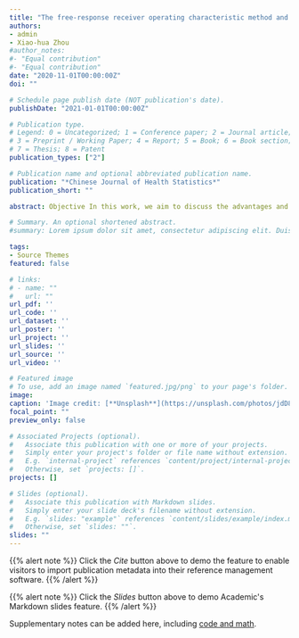 ```yaml
---
title: "The free-response receiver operating characteristic method and the corresponding multi-reader multi-case analysis"
authors:
- admin
- Xiao-hua Zhou
#author_notes:
#- "Equal contribution"
#- "Equal contribution"
date: "2020-11-01T00:00:00Z"
doi: ""

# Schedule page publish date (NOT publication's date).
publishDate: "2021-01-01T00:00:00Z"

# Publication type.
# Legend: 0 = Uncategorized; 1 = Conference paper; 2 = Journal article;
# 3 = Preprint / Working Paper; 4 = Report; 5 = Book; 6 = Book section;
# 7 = Thesis; 8 = Patent
publication_types: ["2"]

# Publication name and optional abbreviated publication name.
publication: "*Chinese Journal of Health Statistics*"
publication_short: ""

abstract: Objective In this work, we aim to discuss the advantages and disadvantages of the free-response ROC (FROC) method and the alternative FROC (AFROC) method in comparison with the conventional ROC method. We also propose a nonparametric method for deriving average AFROC curve in MRMC studies. Method We illustrate the relationship and relative merits of the original FROC method and the AFROC method from a theoretical perspective. The mathematical detail for deriving average AFROC curve is provided, including the proof of its equivalence with the reader-averaged AFROC-AUC. We implement these methods in real example and compare the results. Results In contrast to the FROC method, the AFROC curves produced by different tests are of the same length, making the comparison between multiple tests practical. The comparison results of two diagnostic tests using average AFROC curve is consistent with the results obtained by regression models. Conclusion The FROC method is more appropriate for diagnostic tests involving multi-lesion detection and localization, and AFROC curve can address the problem related to original FROC curve. The average AFROC curve obtained using the non-parametric method can intuitively reflect the diagnostic accuracy, and should be reported in companion with other results in diagnostic accuracy evaluation.

# Summary. An optional shortened abstract.
#summary: Lorem ipsum dolor sit amet, consectetur adipiscing elit. Duis posuere tellus ac convallis placerat. Proin tincidunt magna sed ex sollicitudin condimentum.

tags:
- Source Themes
featured: false

# links:
# - name: ""
#   url: ""
url_pdf: ''
url_code: ''
url_dataset: ''
url_poster: ''
url_project: ''
url_slides: ''
url_source: ''
url_video: ''

# Featured image
# To use, add an image named `featured.jpg/png` to your page's folder. 
image:
caption: 'Image credit: [**Unsplash**](https://unsplash.com/photos/jdD8gXaTZsc)'
focal_point: ""
preview_only: false

# Associated Projects (optional).
#   Associate this publication with one or more of your projects.
#   Simply enter your project's folder or file name without extension.
#   E.g. `internal-project` references `content/project/internal-project/index.md`.
#   Otherwise, set `projects: []`.
projects: []

# Slides (optional).
#   Associate this publication with Markdown slides.
#   Simply enter your slide deck's filename without extension.
#   E.g. `slides: "example"` references `content/slides/example/index.md`.
#   Otherwise, set `slides: ""`.
slides: ""
---
```


{{% alert note %}}
Click the *Cite* button above to demo the feature to enable visitors to import publication metadata into their reference management software.
{{% /alert %}}

{{% alert note %}}
Click the *Slides* button above to demo Academic's Markdown slides feature.
{{% /alert %}}

Supplementary notes can be added here, including [code and math](https://sourcethemes.com/academic/docs/writing-markdown-latex/).
